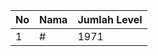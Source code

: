 | No | Nama            | Jumlah Level |
|----|-----------------|--------------|
| 1  | #    |    1971        |
